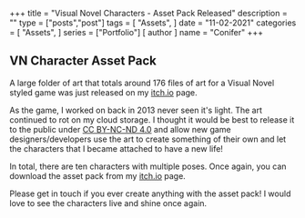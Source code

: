 +++
title = "Visual Novel Characters - Asset Pack Released"
description = ""
type = ["posts","post"]
tags = [
    "Assets",
]
date = "11-02-2021"
categories = [
    "Assets",
]
series = ["Portfolio"]
[ author ]
  name = "Conifer"
+++

## VN Character Asset Pack

A large folder of art that totals around 176 files of art for a Visual Novel styled game was just released on my [itch.io](https://conifer-dev.itch.io/visual-novel-characters-asset-pack) page.

As the game, I worked on back in 2013 never seen it's light. The art continued to rot on my cloud storage. I thought it would be best to release it to the public under [CC BY-NC-ND 4.0](https://creativecommons.org/licenses/by-nc-nd/4.0/) and allow new game designers/developers use the art to create something of their own and let the characters that I became attached to have a new life!

In total, there are ten characters with multiple poses.
Once again, you can download the asset pack from my [itch.io](https://conifer-dev.itch.io/visual-novel-characters-asset-pack) page.

Please get in touch if you ever create anything with the asset pack! I would love to see the characters live and shine once again.

[go]: https://golang.org/
[gohtmltemplate]: https://golang.org/pkg/html/template/

